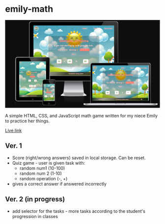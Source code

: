 # emily-math

![emily-math](./docs/emily-math-responsive.png)

A simple HTML, CSS, and JavaScript math game written for my niece Emily to practice her things.

[Live link](https://emily-math.web.app/)

## Ver. 1

- Score (right/wrong answers) saved in local storage. Can be reset.
- Quiz game - user is given task with:
  - random num1 (10-100)
  - random num 2 (1-10)
  - random operation (-, +)
- gives a correct answer if answered incorrectly

## Ver. 2 (in progress)

- add selector for the tasks - more tasks according to the student's progression in classes

